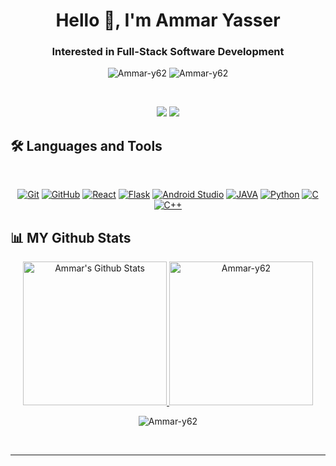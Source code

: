 <h1 align="center">Hello 👋, I'm Ammar Yasser</h1>
<h3 align="center">Interested in Full-Stack Software Development</h3>
<p align="center"> <img src="https://komarev.com/ghpvc/?username=Ammar-y62&label=Profile%20views&color=0e75b6&style=flat" alt="Ammar-y62" />
                   <img src="https://img.shields.io/github/followers/Ammar-y62?label=Followers" alt="Ammar-y62" />
</p>

<br>

<p align="center">
<a href="mailto:amzeftawy@gmail.com"title="Gmail"><img src="https://img.shields.io/badge/gmail-%23F05033.svg?style=for-the-badge&logo=gmail&logoColor=white"/></a>  
<a href="https://www.linkedin.com/in/ammar-elzeftawy-75a34a242/" title="LinkedIn"><img src="https://img.shields.io/badge/linkedin-%230077B5.svg?style=for-the-badge&logo=linkedin&logoColor=white"/></a>
</p>

## 🛠 Languages and Tools
<br>
<p align="center">
<a href="https://git-scm.com/" title="Git"><img src="https://img.shields.io/badge/git-%23F05033.svg?style=for-the-badge&logo=git&logoColor=white" alt="Git"></a>
<a href="https://github.com/" title="GitHub"><img src="https://img.shields.io/badge/github-%23121011.svg?style=for-the-badge&logo=github&logoColor=white" alt="GitHub"></a>
<a href="https://reactjs.org/" title="React"><img src="https://img.shields.io/badge/react-%2361DAFB.svg?style=for-the-badge&logo=react&logoColor=white" alt="React"></a>
<a href="https://flask.palletsprojects.com/" title="Flask"><img src="https://img.shields.io/badge/flask-%23000.svg?style=for-the-badge&logo=flask&logoColor=white" alt="Flask"></a>
<a href="https://developer.android.com/studio" title="Android Studio"><img src="https://img.shields.io/badge/Android%20Studio-%23999120.svg?style=for-the-badge&logo=android-studio&logoColor=white" alt="Android Studio"></a>  
<a href="" title="JAVA"><img src="https://img.shields.io/badge/Java-ED8B00?style=for-the-badge&logo=java&logoColor=white" alt="JAVA"></a>
<a href="https://www.python.org/" title="Python"><img src="https://img.shields.io/badge/python-%233776AB.svg?style=for-the-badge&logo=python&logoColor=white" alt="Python"></a>
<a href="https://en.wikipedia.org/wiki/C_(programming_language)" title="C"><img src="https://img.shields.io/badge/C-00599C?style=for-the-badge&logo=c&logoColor=white" alt="C"></a>
<a href="https://en.wikipedia.org/wiki/C%2B%2B" title="C++"><img src="https://img.shields.io/badge/C%2B%2B-00599C?style=for-the-badge&logo=c%2B%2B&logoColor=white" alt="C++"></a>


</p>


## 📊 MY Github Stats
<p align="center">
  <a href="https://github.com/anuraghazra/github-readme-stats">
    <img alt="Ammar's Github Stats" src="https://github-readme-stats.vercel.app/api?username=Ammar-y62&show_icons=true&count_private=true&locale=en&theme=tokyonight&layout=compact" height="230px"/>
  
  </a>
        <img src="https://github-readme-stats.vercel.app/api/top-langs?username=Ammar-y62&langs_count=10&show_icons=true&locale=en&theme=tokyonight" alt="Ammar-y62" height="230px"/>
<br/>
<p align="center"><img src="https://github-readme-streak-stats.herokuapp.com/?user=Ammar-y62&theme=tokyonight_duo" alt="Ammar-y62" /></p>
<br/>
</p>
  
----
<!-- <summary><b>⚡ Git profile Trophies</b></summary>
 -->
<!-- <p align="center"> <a href="https://github.com/ryo-ma/github-profile-trophy"><img src="https://github-profile-trophy.vercel.app/?username=Ammar-y62&layout=compact&theme=algolia" alt="Ammar-y62" /></a> </p>

---- -->
<!-- 
<summary><b>⚡ Recent GitHub Activity</b></summary>
<br/>
<a href="https://github.com/Ammar-y62"><img alt="Mohamed's Activity Graph" src="https://activity-graph.herokuapp.com/graph?username=Ammar-y62&custom_title=Mohamed%20Emad%27s%20Contribution%20Graph&theme=react-dark" /></a>
<br/> -->


<!---
Ammar-y62/Ammar-y62 is a ✨ special ✨ repository because its `README.md` (this file) appears on your GitHub profile.
You can click the Preview link to take a look at your changes.
--->
